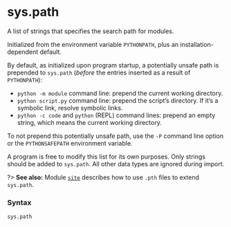 # sys.path

A list of strings that specifies the search path for modules.

Initialized from the environment variable `PYTHONPATH`, plus an installation-dependent default.

By default, as initialized upon program startup, a potentially unsafe path is prepended to `sys.path` (*before* the entries inserted as a result of `PYTHONPATH`):

* `python -m module` command line: prepend the current working directory.
* `python script.py` command line: prepend the script’s directory. If it’s a symbolic link, resolve symbolic links.
* `python -c code` and `python` (REPL) command lines: prepend an empty string, which means the current working directory.

To not prepend this potentially unsafe path, use the `-P` command line option or the `PYTHONSAFEPATH` environment variable.

A program is free to modify this list for its own purposes. Only strings should be added to `sys.path`. All other data types are ignored during import.

?> **See also:** Module [`site`](/modules/site/) describes how to use `.pth` files to extend `sys.path`.

### Syntax

```python
sys.path
```